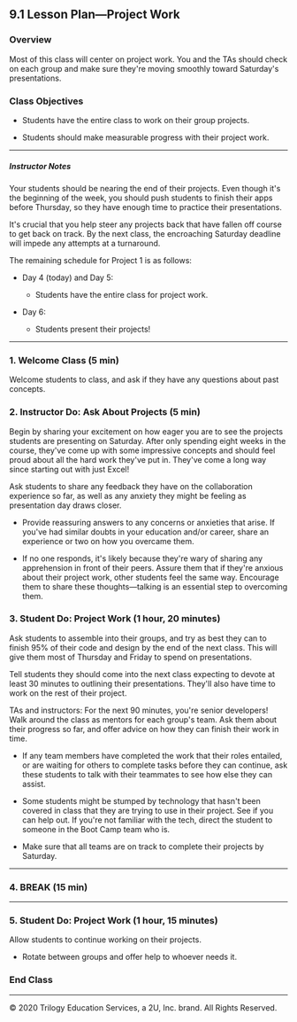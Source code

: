 ## 9.1 Lesson Plan—Project Work

### Overview

Most of this class will center on project work. You and the TAs should check on each group and make sure they're moving smoothly toward Saturday's presentations.

### Class Objectives

* Students have the entire class to work on their group projects.

* Students should make measurable progress with their project work.

---

##### Instructor Notes

Your students should be nearing the end of their projects. Even though it's the beginning of the week, you should push students to finish their apps before Thursday, so they have enough time to practice their presentations.

It's crucial that you help steer any projects back that have fallen off course to get back on track. By the next class, the encroaching Saturday deadline will impede any attempts at a turnaround.

The remaining schedule for Project 1 is as follows:

* Day 4 (today) and Day 5:

  * Students have the entire class for project work.

* Day 6:

  * Students present their projects!

---

### 1. Welcome Class (5 min)

Welcome students to class, and ask if they have any questions about past concepts.

### 2. Instructor Do: Ask About Projects (5 min)

Begin by sharing your excitement on how eager you are to see the projects students are presenting on Saturday. After only spending eight weeks in the course, they've come up with some impressive concepts and should feel proud about all the hard work they've put in. They've come a long way since starting out with just Excel!

Ask students to share any feedback they have on the collaboration experience so far, as well as any anxiety they might be feeling as presentation day draws closer.

* Provide reassuring answers to any concerns or anxieties that arise. If you've had similar doubts in your education and/or career, share an experience or two on how you overcame them.

* If no one responds, it's likely because they're wary of sharing any apprehension in front of their peers. Assure them that if they're anxious about their project work, other students feel the same way. Encourage them to share these thoughts—talking is an essential step to overcoming them.

### 3. Student Do: Project Work (1 hour, 20 minutes)

Ask students to assemble into their groups, and try as best they can to finish 95% of their code and design by the end of the next class. This will give them most of Thursday and Friday to spend on presentations.

Tell students they should come into the next class expecting to devote at least 30 minutes to outlining their presentations. They'll also have time to work on the rest of their project.

TAs and instructors: For the next 90 minutes, you're senior developers! Walk around the class as mentors for each group's team. Ask them about their progress so far, and offer advice on how they can finish their work in time.

* If any team members have completed the work that their roles entailed, or are waiting for others to complete tasks before they can continue, ask these students to talk with their teammates to see how else they can assist.

* Some students might be stumped by technology that hasn't been covered in class that they are trying to use in their project. See if you can help out. If you're not familiar with the tech, direct the student to someone in the Boot Camp team who is.

* Make sure that all teams are on track to complete their projects by Saturday.

---

### 4. BREAK (15 min)

---

### 5. Student Do: Project Work (1 hour, 15 minutes)

Allow students to continue working on their projects.

* Rotate between groups and offer help to whoever needs it.

### End Class

---

© 2020 Trilogy Education Services, a 2U, Inc. brand. All Rights Reserved.
